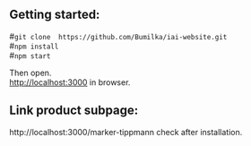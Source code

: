 

## Getting started:

#`git clone  https://github.com/Bumilka/iai-website.git`
<br>
#`npm install`
<br>
#`npm start`
<br>


Then open.<br>
[http://localhost:3000](http://localhost:3000) in browser.

## Link product subpage:

http://localhost:3000/marker-tippmann check after installation.


